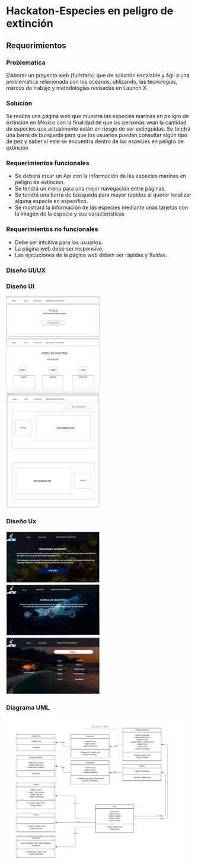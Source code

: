 # Hackaton-Especies en peligro de extinción

## Requerimientos

### Problematica
<p>
Elaborar un proyecto web (fullstack) que de solución escalable y ágil a una problemática relacionada con los océanos, utilizando, las tecnologías, marcos de trabajo y metodologías revisadas en Launch X.
</p>

### Solucion
<p>
Se realiza una página web que muestra las especies marinas en peligro de extinción en México con la finalidad de que las personas vean la cantidad de especies que actualmente están en riesgo de ser extinguidas. Se tendrá una barra de busqueda para que los usuarios puedan consultar algún tipo de pez y saber si este se encuentra dentro de las especies en peligro de extinción
</p>

### Requerimientos funcionales
<ul>
  <li>
    Se deberá crear un Api con la información de las especies marinas en peligro de extinción. 
  </li>
  <li>
    Se tendrá un menú para una mejor navegación entre páginas. 
  </li>
  <li>
    Se tendrá una barra de búsqueda para mayor rapidez al querer localizar alguna especie en específico. 
  </li>
  <li>
    Se mostrará la información de las especies mediante unas tarjetas con la imagen de la especie y sus características
  </li>
</ul>

### Requerimientos no funcionales
<ul>
  <li>
    Debe ser intuitiva para los usuarios. 
  </li>
  <li>
    La página web debe ser responsive. 
  </li>
  <li>
    Las ejecuciones de la página web deben ser rápidas y fluidas. 
  </li>
</ul>

### Diseño UI/UX

<p align="center">
  <h3>Diseño UI</h3>
  
  <img src="https://github.com/JonatanAlexisYanezRivas/Capturas-hackaton/blob/main/Capturas/ui1.png" width="50%" >
  <img src="https://github.com/JonatanAlexisYanezRivas/Capturas-hackaton/blob/main/Capturas/ui2.png" width="50%" >
  <img src="https://github.com/JonatanAlexisYanezRivas/Capturas-hackaton/blob/main/Capturas/ui3.png" width="50%" >
  
  <h3>Diseño Ux</h3>
  
  <img src="https://github.com/JonatanAlexisYanezRivas/Capturas-hackaton/blob/main/Capturas/ux1.png" width="50%" >
  <img src="https://github.com/JonatanAlexisYanezRivas/Capturas-hackaton/blob/main/Capturas/ux2.png" width="50%" >
  <img src="https://github.com/JonatanAlexisYanezRivas/Capturas-hackaton/blob/main/Capturas/ux3.png" width="50%" >
</p>

### Diagrama UML

<img src="https://github.com/JonatanAlexisYanezRivas/Capturas-hackaton/blob/main/Capturas/UML.jpeg">


